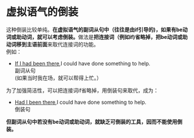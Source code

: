 # 虚拟语气的倒装

这种倒装比较单纯。<b>在虚拟语气的副词从句中（往往是由if引导的)，如果有be动词或助动词，就可以考虑倒装。</b>做法是**把连接词（例如if)省略掉，把be动词或助动词移到主语前面**来取代连接词的功能。  
例如：  
- <u>If I had been there</u>,I could have done something to help.  
副词从句  
(如果当时我在场，就可以帮得上忙。）  

为了加强简洁性，可以把连接词if省略掉，用倒装句来取代，成为：  
- <u>Had I been there</u>,I could have done something to help.  
倒装句  

<b>但副词从句中若没有be动词或助动词，就缺乏可倒装的工具，因而不能使用倒装。</b>